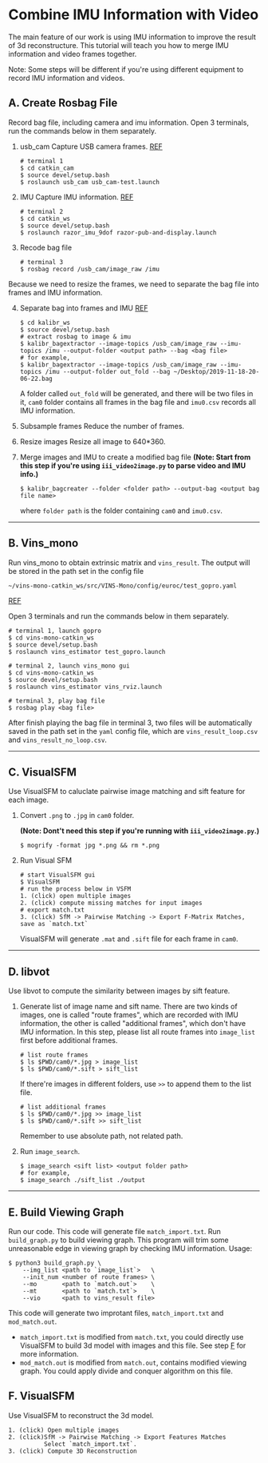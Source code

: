 # Combine IMU Information with Video
The main feature of our work is using IMU information to improve the result of 3d reconstructure. This tutorial will teach you how to merge IMU information and video frames together.

Note: Some steps will be different if you're using different equipment to record IMU information and videos.
## A. Create Rosbag File
Record bag file, including camera and imu information. Open 3 terminals, run the commands below in them separately.
1. usb_cam
    Capture USB camera frames.
    [REF](https://blog.csdn.net/dengheCSDN/article/details/78983993)
    ```
    # terminal 1
    $ cd catkin_cam
    $ source devel/setup.bash
    $ roslaunch usb_cam usb_cam-test.launch
    ```
2. IMU
    Capture IMU information.
    [REF](http://wiki.ros.org/razor_imu_9dof)
    ```
    # terminal 2
    $ cd catkin_ws
    $ source devel/setup.bash
    $ roslaunch razor_imu_9dof razor-pub-and-display.launch
    ```
3. Recode bag file
    ```
    # terminal 3
    $ rosbag record /usb_cam/image_raw /imu
    ```
Because we need to resize the frames, we need to separate the bag file into frames and IMU information.

4. Separate bag into frames and IMU
    [REF](https://github.com/ethz-asl/kalibr)
    ```
    $ cd kalibr_ws
    $ source devel/setup.bash
    # extract rosbag to image & imu
    $ kalibr_bagextractor --image-topics /usb_cam/image_raw --imu-topics /imu --output-folder <output path> --bag <bag file>
    # for example,
    $ kalibr_bagextractor --image-topics /usb_cam/image_raw --imu-topics /imu --output-folder out_fold --bag ~/Desktop/2019-11-18-20-06-22.bag
    ```
    A folder called `out_fold` will be generated, and there will be two files in it, `cam0` folder contains all frames in the bag file and `imu0.csv` records all IMU information.

5. Subsample frames
    Reduce the number of frames.
6. Resize images
    Resize all image to 640*360.
7. Merge images and IMU to create a modified bag file
    **(Note: Start from this step if you're using `iii_video2image.py` to parse video and IMU info.)**
    ```
    $ kalibr_bagcreater --folder <folder path> --output-bag <output bag file name>
    ```
    where `folder path` is the folder containing `cam0` and `imu0.csv`.
    
---
## B. Vins_mono
Run vins_mono to obtain extrinsic matrix and `vins_result`.
The output will be stored in the path set in the config file 
```
~/vins-mono-catkin_ws/src/VINS-Mono/config/euroc/test_gopro.yaml
```
[REF](https://github.com/HKUST-Aerial-Robotics/VINS-Mono)

Open 3 terminals and run the commands below in them separately.
```
# terminal 1, launch gopro
$ cd vins-mono-catkin_ws
$ source devel/setup.bash
$ roslaunch vins_estimator test_gopro.launch
```
```
# terminal 2, launch vins_mono gui
$ cd vins-mono-catkin_ws
$ source devel/setup.bash
$ roslaunch vins_estimator vins_rviz.launch
```
```
# terminal 3, play bag file
$ rosbag play <bag file>
```
After finish playing the bag file in terminal 3, two files will be automatically saved in the path set in the `yaml` config file, which are `vins_result_loop.csv` and `vins_result_no_loop.csv`.

---
## C. VisualSFM
Use VisualSFM to caluclate pairwise image matching and sift feature for each image.

1. Convert `.png` to `.jpg` in `cam0` folder.

    **(Note: Dont't need this step if you're running with `iii_video2image.py`.)**
    ```
    $ mogrify -format jpg *.png && rm *.png
    ```
2. Run Visual SFM
    ```
    # start VisualSFM gui
    $ VisualSFM
    # run the process below in VSFM
    1. (click) open multiple images
    2. (click) compute missing matches for input images
    # export match.txt
    3. (click) SfM -> Pairwise Matching -> Export F-Matrix Matches, save as `match.txt`
    ```
    VisualSFM will generate `.mat` and `.sift` file for each frame in `cam0`.

---
## D. libvot
Use libvot to compute the similarity between images by sift feature.
1. Generate list of image name and sift name.
    There are two kinds of images, one is called "route frames", which are recorded with IMU information, the other is called "additional frames", which don't have IMU information. In this step, please list all route frames into `image_list` first before additional frames. 
    ```
    # list route frames
    $ ls $PWD/cam0/*.jpg > image_list
    $ ls $PWD/cam0/*.sift > sift_list
    ```
    If there're images in different folders, use `>>` to append them to the list file.
    ```
    # list additional frames
    $ ls $PWD/cam0/*.jpg >> image_list
    $ ls $PWD/cam0/*.sift >> sift_list
    ```
    Remember to use absolute path, not related path.

2. Run `image_search`.
    ```
    $ image_search <sift list> <output folder path>
    # for example,
    $ image_search ./sift_list ./output
    ```

---
## E. Build Viewing Graph
Run our code. This code will generate file `match_import.txt`.
Run `build_graph.py` to build viewing graph. This program will trim some unreasonable edge in viewing graph by checking IMU information. 
Usage: 
```
$ python3 build_graph.py \
    --img_list <path to `image_list`>   \
    --init_num <number of route frames> \
    --mo       <path to `match.out`>    \
    --mt       <path to `match.txt`>    \
    --vio      <path to vins_result file>
```
This code will generate two improtant files, `match_import.txt` and `mod_match.out`.
+ `match_import.txt` is modified from `match.txt`, you could directly use VisualSFM to build 3d model with images and this file. See step [F](#F-VisualSFM) for more information.
+ `mod_match.out` is modified from `match.out`, contains modified viewing graph. You could apply divide and conquer algorithm on this file.
## F. VisualSFM
Use VisualSFM to reconstruct the 3d model.
```
1. (click) Open multiple images
2. (click)SfM -> Pairwise Matching -> Export Features Matches
          Select `match_import.txt`.
3. (click) Compute 3D Reconstruction
```
